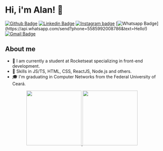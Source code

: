 # Hi, i'm Alan! 👋

[![Github Badge](https://img.shields.io/badge/-Github-000?style=flat-square&logo=Github&logoColor=white&link=https://github.com/alancsoliveira)](https://github.com/alancsoliveira)
[![Linkedin Badge](https://img.shields.io/badge/-LinkedIn-blue?style=flat-square&logo=Linkedin&logoColor=white&link=https://www.linkedin.com/in/alancsoliveira/)](https://www.linkedin.com/in/alancsoliveira/)
[![Instagram badge](https://img.shields.io/badge/-Instagram-dc5273?style=flat-square&logo=Instagram&logoColor=white&link=https://www.instagram.com/alancs_oliveira/)](https://www.instagram.com/alancs_oliveira/)
[![Whatsapp Badge](https://img.shields.io/badge/-Whatsapp-4CA143?style=flat-square&labelColor=4CA143&logo=whatsapp&logoColor=white&link=https://api.whatsapp.com/send?phone=5585992008786&text=Hello!)](https://api.whatsapp.com/send?phone=5585992008786&text=Hello!)
[![Gmail Badge](https://img.shields.io/badge/-Gmail-c14438?style=flat-square&logo=Gmail&logoColor=white&link=mailto:alancristian964@gmail.com)](mailto:alancristian964@gmail.com)

## About me

- 🏢 I am currently a student at Rocketseat specializing in front-end development.
- 🔭 Skills in JS/TS, HTML, CSS, ReactJS, Node.js and others.
- 🎓 I'm graduating in Computer Networks from the Federal University of Ceará.


<div align="center">
  <a href="https://github.com/adhmattheus">
  <img height="180em" src="https://github-readme-stats.vercel.app/api?username=alancsoliveira&show_icons=true&theme=dark&include_all_commits=true&count_private=true"/>
  <img height="180em" src="https://github-readme-stats.vercel.app/api/top-langs/?username=alancsoliveira&layout=compact&langs_count=7&theme=dark"/>
</div>

